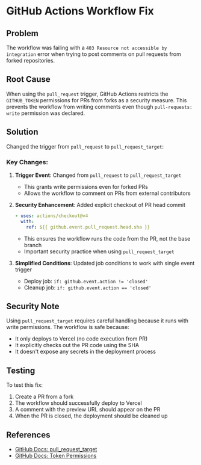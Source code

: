 # GitHub Actions Workflow Fix

## Problem
The workflow was failing with a `403 Resource not accessible by integration` error when trying to post comments on pull requests from forked repositories.

## Root Cause
When using the `pull_request` trigger, GitHub Actions restricts the `GITHUB_TOKEN` permissions for PRs from forks as a security measure. This prevents the workflow from writing comments even though `pull-requests: write` permission was declared.

## Solution
Changed the trigger from `pull_request` to `pull_request_target`:

### Key Changes:
1. **Trigger Event**: Changed from `pull_request` to `pull_request_target`
   - This grants write permissions even for forked PRs
   - Allows the workflow to comment on PRs from external contributors

2. **Security Enhancement**: Added explicit checkout of PR head commit
   ```yaml
   - uses: actions/checkout@v4
     with:
       ref: ${{ github.event.pull_request.head.sha }}
   ```
   - This ensures the workflow runs the code from the PR, not the base branch
   - Important security practice when using `pull_request_target`

3. **Simplified Conditions**: Updated job conditions to work with single event trigger
   - Deploy job: `if: github.event.action != 'closed'`
   - Cleanup job: `if: github.event.action == 'closed'`

## Security Note
Using `pull_request_target` requires careful handling because it runs with write permissions. The workflow is safe because:
- It only deploys to Vercel (no code execution from PR)
- It explicitly checks out the PR code using the SHA
- It doesn't expose any secrets in the deployment process

## Testing
To test this fix:
1. Create a PR from a fork
2. The workflow should successfully deploy to Vercel
3. A comment with the preview URL should appear on the PR
4. When the PR is closed, the deployment should be cleaned up

## References
- [GitHub Docs: pull_request_target](https://docs.github.com/en/actions/using-workflows/events-that-trigger-workflows#pull_request_target)
- [GitHub Docs: Token Permissions](https://docs.github.com/en/actions/security-guides/automatic-token-authentication#permissions-for-the-github_token)
